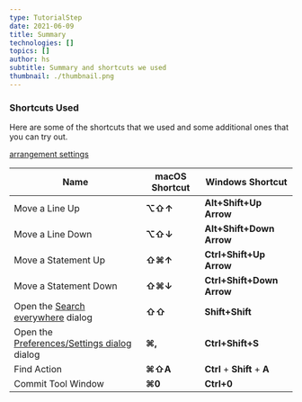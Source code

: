 ```yaml
---
type: TutorialStep
date: 2021-06-09
title: Summary
technologies: []
topics: []
author: hs
subtitle: Summary and shortcuts we used
thumbnail: ./thumbnail.png
---
```



### Shortcuts Used
Here are some of the shortcuts that we used and some additional ones that you can try out. 

[arrangement settings](https://www.jetbrains.com/help/idea/reformat-and-rearrange-code.html#rearrange_code)

| Name      | macOS Shortcut | Windows Shortcut |
| ----------- | ----------- | ----------- |
|Move a Line Up|**⌥⇧↑** | **Alt+Shift+Up Arrow** 
|Move a Line Down|**⌥⇧↓** | **Alt+Shift+Down Arrow** 
|Move a Statement Up|**⇧⌘↑** | **Ctrl+Shift+Up Arrow**
|Move a Statement Down|**⇧⌘↓** | **Ctrl+Shift+Down Arrow**
|Open the [Search everywhere](https://www.jetbrains.com/help/idea/searching-everywhere.html) dialog |**⇧⇧** |**Shift+Shift**|
|Open the [Preferences/Settings dialog](https://www.jetbrains.com/help/idea/searching-everywhere.html) dialog |**⌘,** |**Ctrl+Shift+S**|
| Find Action   | **⌘⇧A**  | **Ctrl** + **Shift** + **A** |
|Commit Tool Window|**⌘0**|**Ctrl+0**|